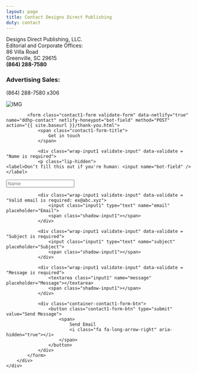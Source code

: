 ```yaml
---
layout: page
title: Contact Designs Direct Publishing
duty: contact
---
```


Designs Direct Publishing, LLC.<br>
Editorial and Corporate Offices:<br>
86 Villa Road<br>
Greenville, SC 29615<br>
**(864) 288-7580**


### Advertising Sales:
(864) 288-7580 x306




<div class="contact1">
		<div class="container-contact1">
			<div class="contact1-pic js-tilt" data-tilt>
				<img src="{{ site.url }}/contact-form/images/img-01.png" alt="IMG">
			</div>

			<form class="contact1-form validate-form" data-netlify="true" name="ddhp-contact" netlify-honeypot="bot-field" method="POST" action="{{ site.baseurl }}/thank-you.html">
				<span class="contact1-form-title">
					Get in touch
				</span>

				<div class="wrap-input1 validate-input" data-validate = "Name is required">
				<p class="lip-hidden">
	<label>Don’t fill this out if you're human: <input name="bot-field" /></label>
</p>
					<input class="input1" type="text" name="name" placeholder="Name">
					<span class="shadow-input1"></span>
				</div>

				<div class="wrap-input1 validate-input" data-validate = "Valid email is required: ex@abc.xyz">
					<input class="input1" type="text" name="email" placeholder="Email">
					<span class="shadow-input1"></span>
				</div>

				<div class="wrap-input1 validate-input" data-validate = "Subject is required">
					<input class="input1" type="text" name="subject" placeholder="Subject">
					<span class="shadow-input1"></span>
				</div>

				<div class="wrap-input1 validate-input" data-validate = "Message is required">
					<textarea class="input1" name="message" placeholder="Message"></textarea>
					<span class="shadow-input1"></span>
				</div>

				<div class="container-contact1-form-btn">
					<button class="contact1-form-btn" type="submit" value="Send Message">
						<span>
							Send Email
							<i class="fa fa-long-arrow-right" aria-hidden="true"></i>
						</span>
					</button>
				</div>
			</form>
		</div>
	</div>
